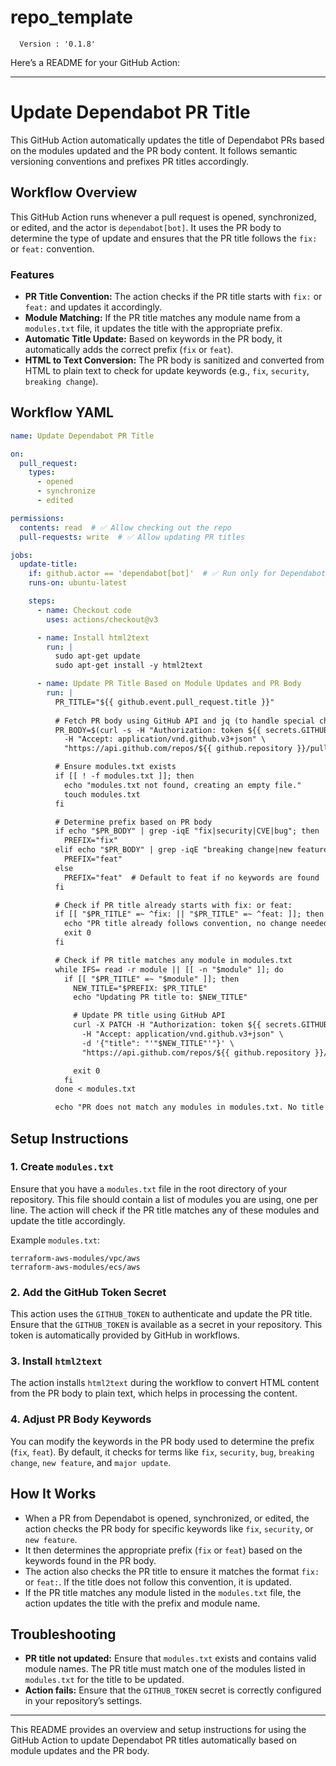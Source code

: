 # repo_template
<!-- x-release-please-start-version -->
  ```
    Version : '0.1.8'
  ```
<!-- x-release-please-end -->

Here’s a README for your GitHub Action:

---

# Update Dependabot PR Title

This GitHub Action automatically updates the title of Dependabot PRs based on the modules updated and the PR body content. It follows semantic versioning conventions and prefixes PR titles accordingly.

## Workflow Overview

This GitHub Action runs whenever a pull request is opened, synchronized, or edited, and the actor is `dependabot[bot]`. It uses the PR body to determine the type of update and ensures that the PR title follows the `fix:` or `feat:` convention.

### Features

- **PR Title Convention:** The action checks if the PR title starts with `fix:` or `feat:` and updates it accordingly.
- **Module Matching:** If the PR title matches any module name from a `modules.txt` file, it updates the title with the appropriate prefix.
- **Automatic Title Update:** Based on keywords in the PR body, it automatically adds the correct prefix (`fix` or `feat`).
- **HTML to Text Conversion:** The PR body is sanitized and converted from HTML to plain text to check for update keywords (e.g., `fix`, `security`, `breaking change`).

## Workflow YAML

```yaml
name: Update Dependabot PR Title

on:
  pull_request:
    types:
      - opened
      - synchronize
      - edited

permissions:
  contents: read  # ✅ Allow checking out the repo
  pull-requests: write  # ✅ Allow updating PR titles

jobs:
  update-title:
    if: github.actor == 'dependabot[bot]'  # ✅ Run only for Dependabot PRs
    runs-on: ubuntu-latest

    steps:
      - name: Checkout code
        uses: actions/checkout@v3

      - name: Install html2text
        run: |
          sudo apt-get update
          sudo apt-get install -y html2text

      - name: Update PR Title Based on Module Updates and PR Body
        run: |
          PR_TITLE="${{ github.event.pull_request.title }}"
          
          # Fetch PR body using GitHub API and jq (to handle special characters)
          PR_BODY=$(curl -s -H "Authorization: token ${{ secrets.GITHUB_TOKEN }}" \
            -H "Accept: application/vnd.github.v3+json" \
            "https://api.github.com/repos/${{ github.repository }}/pulls/${{ github.event.pull_request.number }}" | jq -r '.body')

          # Ensure modules.txt exists
          if [[ ! -f modules.txt ]]; then
            echo "modules.txt not found, creating an empty file."
            touch modules.txt
          fi

          # Determine prefix based on PR body
          if echo "$PR_BODY" | grep -iqE "fix|security|CVE|bug"; then
            PREFIX="fix"
          elif echo "$PR_BODY" | grep -iqE "breaking change|new feature|major update"; then
            PREFIX="feat"
          else
            PREFIX="feat"  # Default to feat if no keywords are found
          fi

          # Check if PR title already starts with fix: or feat:
          if [[ "$PR_TITLE" =~ ^fix: || "$PR_TITLE" =~ ^feat: ]]; then
            echo "PR title already follows convention, no change needed."
            exit 0
          fi

          # Check if PR title matches any module in modules.txt
          while IFS= read -r module || [[ -n "$module" ]]; do
            if [[ "$PR_TITLE" =~ "$module" ]]; then
              NEW_TITLE="$PREFIX: $PR_TITLE"
              echo "Updating PR title to: $NEW_TITLE"

              # Update PR title using GitHub API
              curl -X PATCH -H "Authorization: token ${{ secrets.GITHUB_TOKEN }}" \
                -H "Accept: application/vnd.github.v3+json" \
                -d '{"title": "'"$NEW_TITLE"'"}' \
                "https://api.github.com/repos/${{ github.repository }}/pulls/${{ github.event.pull_request.number }}"

              exit 0
            fi
          done < modules.txt

          echo "PR does not match any modules in modules.txt. No title changes needed."
```

## Setup Instructions

### 1. Create `modules.txt`
Ensure that you have a `modules.txt` file in the root directory of your repository. This file should contain a list of modules you are using, one per line. The action will check if the PR title matches any of these modules and update the title accordingly.

Example `modules.txt`:

```
terraform-aws-modules/vpc/aws
terraform-aws-modules/ecs/aws
```

### 2. Add the GitHub Token Secret
This action uses the `GITHUB_TOKEN` to authenticate and update the PR title. Ensure that the `GITHUB_TOKEN` is available as a secret in your repository. This token is automatically provided by GitHub in workflows.

### 3. Install `html2text`
The action installs `html2text` during the workflow to convert HTML content from the PR body to plain text, which helps in processing the content.

### 4. Adjust PR Body Keywords
You can modify the keywords in the PR body used to determine the prefix (`fix`, `feat`). By default, it checks for terms like `fix`, `security`, `bug`, `breaking change`, `new feature`, and `major update`.

## How It Works

- When a PR from Dependabot is opened, synchronized, or edited, the action checks the PR body for specific keywords like `fix`, `security`, or `new feature`.
- It then determines the appropriate prefix (`fix` or `feat`) based on the keywords found in the PR body.
- The action also checks the PR title to ensure it matches the format `fix:` or `feat:`. If the title does not follow this convention, it is updated.
- If the PR title matches any module listed in the `modules.txt` file, the action updates the title with the prefix and module name.

## Troubleshooting

- **PR title not updated:** Ensure that `modules.txt` exists and contains valid module names. The PR title must match one of the modules listed in `modules.txt` for the title to be updated.
- **Action fails:** Ensure that the `GITHUB_TOKEN` secret is correctly configured in your repository’s settings.

---

This README provides an overview and setup instructions for using the GitHub Action to update Dependabot PR titles automatically based on module updates and the PR body.
